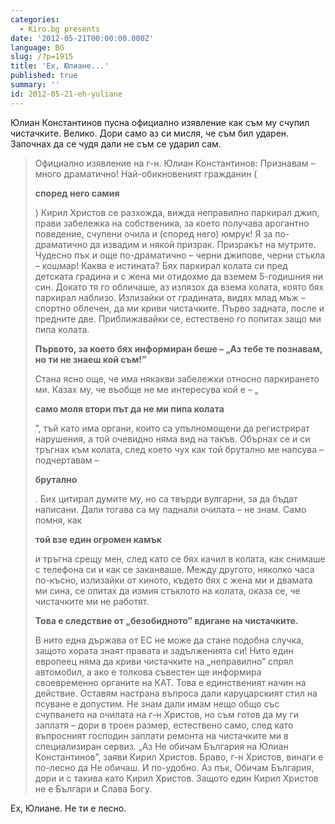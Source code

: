 ```yaml
---
categories:
  - Kiro.bg presents
date: '2012-05-21T00:00:00.000Z'
language: BG
slug: /?p=1915
title: 'Ех, Юлиане...'
published: true
summary: ''
id: 2012-05-21-eh-yuliane
---
```


Юлиан Константинов пусна официално изявление как съм му счупил чистачките. Велико. Дори само аз си мисля, че съм бил ударен. Започнах да се чудя дали не съм се ударил сам.

> Официално изявление на г-н. Юлиан Константинов: Признавам – много драматично! Най-обикновеният гражданин (
> 
> **според него самия**
> 
> ) Кирил Христов се разхожда, вижда неправилно паркирал джип, прави забележка на собственика, за което получава арогантно поведение, счупени очила и (според него) юмрук! Я за по-драматично да извадим и някой призрак. Призракът на мутрите. Чудесно пък и още по-драматично – черни джипове, черни стъкла – кошмар! Каква е истината? Бях паркирал колата си пред детската градина и с жена ми отидохме да вземем 5-годишния ни син. Докато тя го обличаше, аз излязох да взема колата, която бях паркирал наблизо. Излизайки от градината, видях млад мъж – спортно облечен, да ми криви чистачките. Първо задната, после и предните две. Приближавайки се, естествено го попитах защо ми пипа колата. 
> 
> **Първото, за което бях информиран беше – „Аз тебе те познавам, но ти не знаеш кой съм!”**
> 
>  Стана ясно още, че има някакви забележки относно паркирането ми. Казах му, че въобще не ме интересува кой е – „
> 
> **само моля втори път да не ми пипа колата**
> 
> ”, тъй като има органи, които са упълномощени да регистрират нарушения, а той очевидно няма вид на такъв. Обърнах се и си тръгнах към колата, след което чух как той брутално ме напсува – подчертавам – 
> 
> **брутално**
> 
> . Бих цитирал думите му, но са твърди вулгарни, за да бъдат написани. Дали тогава са му паднали очилата – не знам. Само помня, как 
> 
> **той взе един огромен камък**
> 
>  и тръгна срещу мен, след като се бях качил в колата, как снимаше с телефона си и как се заканваше. Между другото, няколко часа по-късно, излизайки от киното, където бях с жена ми и двамата ми сина, се опитах да измия стъклото на колата, оказа се, че чистачките ми не работят. 
> 
> **Това е следствие от „безобидното” вдигане на чистачките.**
> 
>  В нито една държава от ЕС не може да стане подобна случка, защото хората знаят правата и задълженията си! Нито един европеец няма да криви чистачките на „неправилно” спрял автомобил, а ако е толкова съвестен ще информира своевременно органите на КАТ. Това е единственият начин на действие. Оставям настрана въпроса дали каруцарският стил на псуване е допустим. Не знам дали имам нещо общо със счупването на очилата на г-н Христов, но съм готов да му ги заплатя – дори в троен размер, естествено само, след като въпросният господин заплати ремонта на чистачките ми в специализиран сервиз. „Аз Не обичам България на Юлиан Константинов”, заяви Кирил Христов. Браво, г-н Христов, винаги е по-лесно да Не обичаш. И по-удобно. Аз пък, Обичам България, дори и с такива като Кирил Христов. Защото един Кирил Христов не е Българи и Слава Богу.


Ех, Юлиане. Не ти е лесно.
